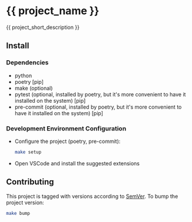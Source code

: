 # {{ project_name }}

{{ project_short_description }}

## Install

### Dependencies

- python
- poetry [pip]
- make (optional)
- pytest (optional, installed by poetry, but it's more convenient to have it installed on the system) [pip]
- pre-commit (optional, installed by poetry, but it's more convenient to have it installed on the system) [pip]

### Development Environment Configuration

- Configure the project (poetry, pre-commit):
  ```bash
  make setup
  ```
- Open VSCode and install the suggested extensions

## Contributing

This project is tagged with versions according to [SemVer](https://semver.org/). To bump the project version:

```bash
make bump
```
